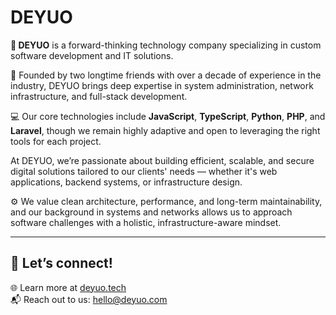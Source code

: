 # DEYUO

**🚀 DEYUO** is a forward-thinking technology company specializing in custom software development and IT solutions.

👥 Founded by two longtime friends with over a decade of experience in the industry, DEYUO brings deep expertise in system administration, network infrastructure, and full-stack development.

💻 Our core technologies include **JavaScript**, **TypeScript**, **Python**, **PHP**, and **Laravel**, though we remain highly adaptive and open to leveraging the right tools for each project.

At DEYUO, we’re passionate about building efficient, scalable, and secure digital solutions tailored to our clients' needs — whether it's web applications, backend systems, or infrastructure design.

⚙️ We value clean architecture, performance, and long-term maintainability, and our background in systems and networks allows us to approach software challenges with a holistic, infrastructure-aware mindset.

---

## 🤝 Let’s connect!

🌐 Learn more at [deyuo.tech](https://deyuo.tech) \
📬 Reach out to us: [hello@deyuo.com](mailto:hello@deyuo.com)
